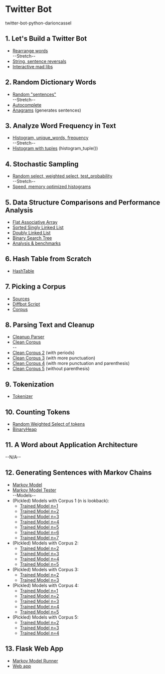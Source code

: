 # Twitter Bot
twitter-bot-python-darioncassel

## 1. Let's Build a Twitter Bot
* [Rearrange words](rearrange.py)
<br>--Stretch--
* [String, sentence reversals](reverse.py)
* [Interactive mad libs](madlibs.py)

## 2. Random Dictionary Words
* [Random "sentences"](dictionary_words.py)
<br>--Stretch--
* [Autocomplete](autocomplete.py)
* [Anagrams](anagram.py) (generates sentences)

## 3. Analyze Word Frequency in Text
* [Histogram, unique_words, frequency](frequency.py)
<br>--Stretch--
* [Histogram with tuples](frequency.py) (histogram_tuple())

## 4. Stochastic Sampling
* [Random select, weighted select, test_probability](sampling.py)
<br>--Stretch--
* [Speed, memory optimized histograms](histogram.py)

## 5. Data Structure Comparisons and Performance Analysis
* [Flat Associative Array](flatassociativearray.py)
* [Sorted Singly Linked List](sortedsinglylinkedlist.py)
* [Doubly Linked List](doublylinkedlist.py)
* [Binary Search Tree](binarysearchtree.py)
* [Analysis & benchmarks](histogram_tester.py)

## 6. Hash Table from Scratch
* [HashTable](hashtable.py)

## 7. Picking a Corpus
* [Sources](pages.txt)
* [Diffbot Script](diffbot_script.py)
* [Corpus](corpus/corpus.txt)

## 8. Parsing Text and Cleanup
* [Cleanup Parser](cleanup_parser.py)
* [Clean Corpus](corpus/clean_corpus.txt)
<br>--
* [Clean Corpus 2](corpus/clean_corpus_2.txt) (with periods)
* [Clean Corpus 3](corpus/clean_corpus_3.txt) (with more punctuation)
* [Clean Corpus 4](corpus/clean_corpus_4.txt) (with more punctuation and parenthesis)
* [Clean Corpus 5](corpus/clean_corpus_5.txt) (without parenthesis)

## 9. Tokenization
* [Tokenizer](tokenize.py)

## 10. Counting Tokens
* [Random Weighted Select of tokens](token_hgram.py)
* [BinaryHeap](binaryheap.py)

## 11. A Word about Application Architecture
--N/A--

## 12. Generating Sentences with Markov Chains
* [Markov Model](markovmodel.py)
* [Markov Model Tester](markovmodel_tester.py)
<br>--Models--
* (Pickled) Models with Corpus 1 (n is lookback):
    * [Trained Model n=1](models/trained_model1_1.p)
    * [Trained Model n=2](models/trained_model1_2.p)
    * [Trained Model n=3](models/trained_model1_3.p)
    * [Trained Model n=4](models/trained_model1_4.p)
    * [Trained Model n=5](models/trained_model1_5.p)
    * [Trained Model n=6](models/trained_model1_6.p)
    * [Trained Model n=7](models/trained_model1_7.p)
* (Pickled) Models with Corpus 2:
    * [Trained Model n=2](models/trained_model2_2.p)
    * [Trained Model n=3](models/trained_model2_3.p)
    * [Trained Model n=4](models/trained_model2_4.p)
    * [Trained Model n=5](models/trained_model2_5.p)
* (Pickled) Models with Corpus 3:
    * [Trained Model n=2](models/trained_model3_2.p)
    * [Trained Model n=3](models/trained_model3_3.p)
* (Pickled) Models with Corpus 4:
    * [Trained Model n=1](models/trained_model4_1.p)
    * [Trained Model n=2](models/trained_model4_2.p)
    * [Trained Model n=3](models/trained_model4_3.p)
    * [Trained Model n=4](models/trained_model4_4.p)
    * [Trained Model n=5](models/trained_model4_5.p)
* (Pickled) Models with Corpus 5:
    * [Trained Model n=2](models/trained_model5_2.p)
    * [Trained Model n=3](models/trained_model5_3.p)
    * [Trained Model n=4](models/trained_model5_4.p)

## 13. Flask Web App
* [Markov Model Runner](markovmodel_runner.py)
* [Web app](app/)
